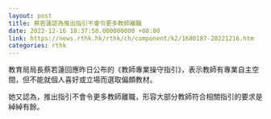 ```yaml
---
layout: post
title: 蔡若蓮認為推出指引不會令更多教師離職
date: 2022-12-16 18:37:58.000000000 +08:00
link: https://news.rthk.hk/rthk/ch/component/k2/1680187-20221216.htm
categories: rthk
---
```


教育局局長蔡若蓮回應昨日公布的《教師專業操守指引》，表示教師有專業自主空間，但不能就個人喜好或立場而選取偏頗教材。

她又認為，推出指引不會令更多教師離職，形容大部分教師符合相關指引的要求是綽綽有餘。
